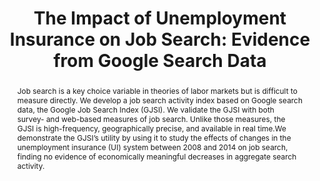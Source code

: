 ---
layout:
title: "The Impact of Unemployment Insurance on Job Search: Evidence from Google Search Data"
category: research
published: 1
peer: 1
abstract: Job search is a key choice variable in theories of labor markets but is difficult to measure directly. We develop a job search activity index based on Google search data, the Google Job Search Index (GJSI). We validate the GJSI with both survey- and web-based measures of job search. Unlike those measures, the GJSI is high-frequency, geographically precise, and available in real time.We demonstrate the GJSI’s utility by using it to study the effects of changes in the unemployment insurance (UI) system between 2008 and 2014 on job search, finding no evidence of economically meaningful decreases in aggregate search activity.
link: /assets/FullTexasJobSearch.pdf
journal: Review of Economics and Statistics (December 2017) <br>  Also see <a href = 'https://doi.org/10.1002/jae.2971'> "On Event Study Designs and Distributed-Lag Models in Two-Way Fixed Effect Models&#58; Identification, Equivalence, and Generalization"</a> for an extension of our event study results. This paper applies an improved methodology to our results and shows that our estimates about potential benefit duration are consistent with an improved estimation procedure for the event study.  
order: -2017
bibtex: "http://andreyfradkin.com/assets/bibtex_papers/jobsearch.html"
coauthors: (with <a href = "https://sites.google.com/site/srbaker/"> Scott R. Baker</a>)
data: "https://dataverse.harvard.edu/file.xhtml?fileId=2972317&version=1.0"
code: "https://github.com/Asquidy/google_job_search_restat"
js: "toggleMe('google'); return false;"
js_abbrev: 'google'
bib: <br> @article{bakerfradkin2017,
  title={The Impact of Unemployment Insurance on Job Search&#58; Evidence from Google Search Data},
  author={Baker, Scott R. and Fradkin, Andrey},
  year={2017}}
bibjs: "toggleMe('google_bib'); return false;"
bib_abbrev: 'google_bib'
---